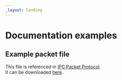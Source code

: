 ```yaml
---
_layout: landing
---
```


# Documentation examples

## Example packet file
This file is referenced in [IPC Packet Protocol](~/docs/ipc-packet-protocol.md).  
It can be downloaded [here](packet.bin).